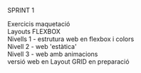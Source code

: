 SPRINT 1

Exercicis maquetació  
Layouts FLEXBOX   
Nivells 1 - estrutura web en flexbox i colors   
Nivell 2 - web 'estàtica'  
Nivell 3 - web amb animacions  
versió web en Layout GRID en preparació 
